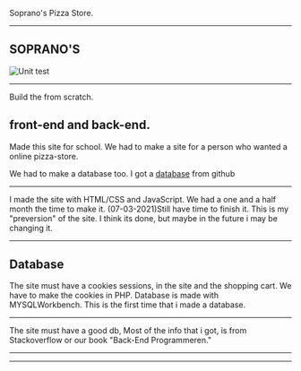 Soprano's Pizza Store.

---------------------------------------------
SOPRANO'S
---------------------
![Unit test](https://github.com/geohot/tinygrad/workflows/Unit%20Tests/badge.svg)

--------------------------
Build the from scratch.

front-end and back-end.
-----------------
Made this site for school. We had to make a site for a person who wanted a online pizza-store. 

We had to make a database too. I got a [database](https://github.com/ai-santos/pizza-database) from github

------------------------------------
I made the site with HTML/CSS and JavaScript. We had a one and a half month the time to make it.
(07-03-2021)Still have time to finish it. This is my "preversion" of the site. I think its done, but maybe in the future i may be changing it. 

--------------------------------------------------
Database
--------------
The site must have a cookies sessions, in the site and the shopping cart. We have to make the cookies in PHP.
Database is made with MYSQLWorkbench. This is the first time that i made a database. 

-------------------------------------------


The site must have a good db, Most of the info that i got, is from Stackoverflow or our book "Back-End Programmeren."

----------------------------------------
--------------
